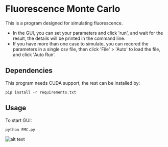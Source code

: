 # Fluorescence Monte Carlo

This is a program designed for simulating fluorescence.

- In the GUI, you can set your parameters and click 'run', and wait for the result, the details will be printed in the command line.
- If you have more than one case to simulate, you can recored the parameters in a single csv file, then click 'File' > 'Auto' to load the file, and click 'Auto Run'.

## Dependencies
This program needs CUDA support, the rest can be installed by:

``` pip install -r requirements.txt ```

## Usage

To start GUI:

``` python FMC.py ```

![alt text](https://github.com/ToastCheng/temp/blob/master/fig1.png "Logo Title Text 1")
